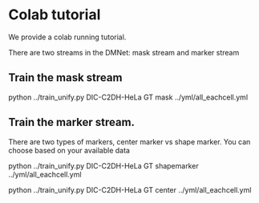 
# Colab tutorial

We provide a colab running tutorial.


There are two streams in the DMNet: mask stream and marker stream

## Train the mask stream

python ../train_unify.py DIC-C2DH-HeLa GT mask ../yml/all_eachcell.yml


## Train the marker stream. 
There are two types of markers, center marker vs shape marker. You can choose based on your available data

python ../train_unify.py DIC-C2DH-HeLa GT shapemarker ../yml/all_eachcell.yml

python ../train_unify.py DIC-C2DH-HeLa GT center ../yml/all_eachcell.yml

